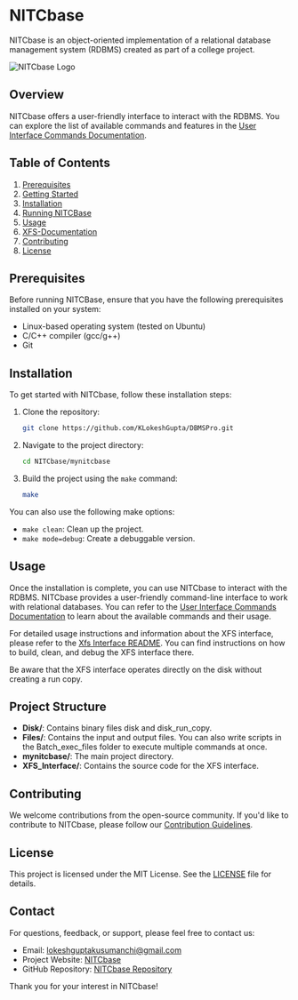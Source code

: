 # NITCbase

NITCbase is an object-oriented implementation of a relational database management system (RDBMS) created as part of a college project.

![NITCbase Logo](https://nitcbase.github.io/assets/images/FrontBannerLogo-0073fc4a8e9ba1da89480779ce0131e0.png)

## Overview
NITCbase offers a user-friendly interface to interact with the RDBMS. You can explore the list of available commands and features in the [User Interface Commands Documentation](User_Interface_Commands_Documentation.md).

## Table of Contents
1. [Prerequisites](#prerequisites)
2. [Getting Started](#getting-started)
3. [Installation](#installation)
4. [Running NITCBase](#running-nitcbase)
5. [Usage](#usage)
6. [XFS-Documentation](#xfs-documentation)
7. [Contributing](#contributing)
8. [License](#license)

## Prerequisites
Before running NITCBase, ensure that you have the following prerequisites installed on your system:
- Linux-based operating system (tested on Ubuntu)
- C/C++ compiler (gcc/g++)
- Git
## Installation
To get started with NITCbase, follow these installation steps:

1. Clone the repository:

    ```bash
    git clone https://github.com/KLokeshGupta/DBMSPro.git
    ```

2. Navigate to the project directory:

    ```bash
    cd NITCbase/mynitcbase
    ```

3. Build the project using the `make` command:

    ```bash
    make
    ```

You can also use the following make options:

- `make clean`: Clean up the project.
- `make mode=debug`: Create a debuggable version.

## Usage
Once the installation is complete, you can use NITCbase to interact with the RDBMS. NITCbase provides a user-friendly command-line interface to work with relational databases. You can refer to the [User Interface Commands Documentation](User_Interface_Commands_Documentation.md) to learn about the available commands and their usage.

For detailed usage instructions and information about the XFS interface, please refer to the [Xfs Interface README](XFS_Interface/README.md). You can find instructions on how to build, clean, and debug the XFS interface there.

Be aware that the XFS interface operates directly on the disk without creating a run copy.

## Project Structure
- **Disk/**: Contains binary files disk and disk_run_copy.
- **Files/**: Contains the input and output files. You can also write scripts in the Batch_exec_files folder to execute multiple commands at once.
- **mynitcbase/**: The main project directory.
- **XFS_Interface/**: Contains the source code for the XFS interface.

## Contributing
We welcome contributions from the open-source community. If you'd like to contribute to NITCbase, please follow our [Contribution Guidelines](CONTRIBUTING.md).

## License
This project is licensed under the MIT License. See the [LICENSE](LICENSE) file for details.

## Contact
For questions, feedback, or support, please feel free to contact us:

- Email: lokeshguptakusumanchi@gmail.com
- Project Website: [NITCbase](https://nitcbase.github.io)
- GitHub Repository: [NITCbase Repository](https://github.com/KLokeshGupta/DBMSPro)

Thank you for your interest in NITCbase!
